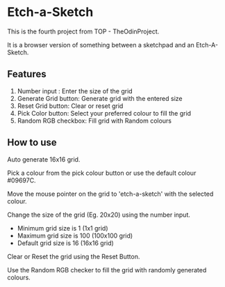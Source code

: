 # Etch-a-Sketch
This is the fourth project from TOP - TheOdinProject.

It is a browser version of something between a sketchpad and an Etch-A-Sketch.

## Features
1. Number input : Enter the size of the grid
2. Generate Grid button: Generate grid with the entered size
3. Reset Grid button: Clear or reset grid
4. Pick Color button: Select your preferred colour to fill the grid
5. Random RGB checkbox: Fill grid with Random colours
   
## How to use
Auto generate 16x16 grid.

Pick a colour from the pick colour button or use the default colour #09697C.

Move the mouse pointer on the grid to 'etch-a-sketch' with the selected colour.

Change the size of the grid (Eg. 20x20) using the number input.

  - Minimum grid size is 1 (1x1 grid)
  - Maximum grid size is 100 (100x100 grid)
  - Default grid size is 16 (16x16 grid)
    
Clear or Reset the grid using the Reset Button.

Use the Random RGB checker to fill the grid with randomly generated colours.


